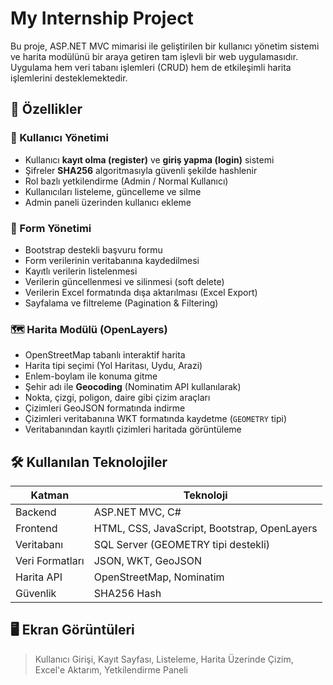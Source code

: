 # My Internship Project

Bu proje, ASP.NET MVC mimarisi ile geliştirilen bir kullanıcı yönetim sistemi ve harita modülünü bir araya getiren tam işlevli bir web uygulamasıdır. Uygulama hem veri tabanı işlemleri (CRUD) hem de etkileşimli harita işlemlerini desteklemektedir.

## 🚀 Özellikler

### 👤 Kullanıcı Yönetimi

- Kullanıcı **kayıt olma (register)** ve **giriş yapma (login)** sistemi
- Şifreler **SHA256** algoritmasıyla güvenli şekilde hashlenir
- Rol bazlı yetkilendirme (Admin / Normal Kullanıcı)
- Kullanıcıları listeleme, güncelleme ve silme
- Admin paneli üzerinden kullanıcı ekleme

### 📝 Form Yönetimi

- Bootstrap destekli başvuru formu
- Form verilerinin veritabanına kaydedilmesi
- Kayıtlı verilerin listelenmesi
- Verilerin güncellenmesi ve silinmesi (soft delete)
- Verilerin Excel formatında dışa aktarılması (Excel Export)
- Sayfalama ve filtreleme (Pagination & Filtering)

### 🗺️ Harita Modülü (OpenLayers)

- OpenStreetMap tabanlı interaktif harita
- Harita tipi seçimi (Yol Haritası, Uydu, Arazi)
- Enlem-boylam ile konuma gitme
- Şehir adı ile **Geocoding** (Nominatim API kullanılarak)
- Nokta, çizgi, poligon, daire gibi çizim araçları
- Çizimleri GeoJSON formatında indirme
- Çizimleri veritabanına WKT formatında kaydetme (`GEOMETRY` tipi)
- Veritabanından kayıtlı çizimleri haritada görüntüleme

## 🛠️ Kullanılan Teknolojiler

| Katman         | Teknoloji |
|----------------|-----------|
| Backend        | ASP.NET MVC, C# |
| Frontend       | HTML, CSS, JavaScript, Bootstrap, OpenLayers |
| Veritabanı     | SQL Server (GEOMETRY tipi destekli) |
| Veri Formatları| JSON, WKT, GeoJSON |
| Harita API     | OpenStreetMap, Nominatim |
| Güvenlik       | SHA256 Hash |

## 🖥️ Ekran Görüntüleri

> Kullanıcı Girişi, Kayıt Sayfası, Listeleme, Harita Üzerinde Çizim, Excel'e Aktarım, Yetkilendirme Paneli

